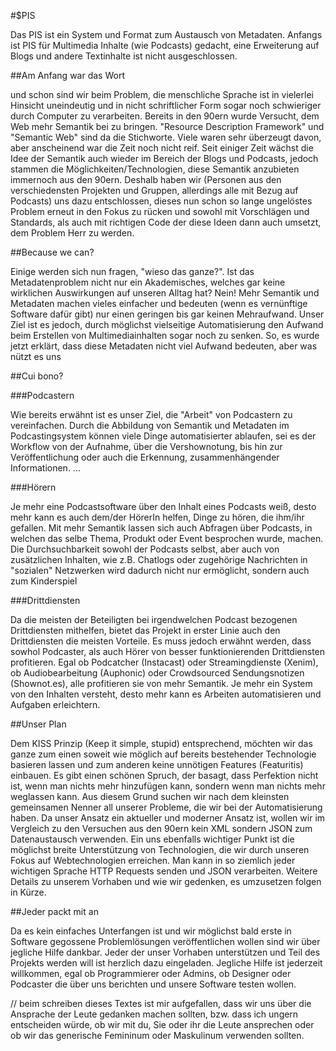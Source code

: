 #$PIS

Das PIS ist ein System und Format zum Austausch von Metadaten. Anfangs ist PIS für Multimedia Inhalte (wie Podcasts) gedacht, eine Erweiterung auf Blogs und andere Textinhalte ist nicht ausgeschlossen.

##Am Anfang war das Wort

und schon sind wir beim Problem, die menschliche Sprache ist in vielerlei Hinsicht uneindeutig und in nicht schriftlicher Form sogar noch schwieriger durch Computer zu verarbeiten.
Bereits in den 90ern wurde Versucht, dem Web mehr Semantik bei zu bringen. "Resource Description Framework" und "Semantic Web" sind da die Stichworte. Viele waren sehr überzeugt davon, aber anscheinend war die Zeit noch nicht reif.
Seit einiger Zeit wächst die Idee der Semantik auch wieder im Bereich der Blogs und Podcasts, jedoch stammen die Möglichkeiten/Technologien, diese Semantik anzubieten immernoch aus den 90ern.
Deshalb haben wir (Personen aus den verschiedensten Projekten und Gruppen, allerdings alle mit Bezug auf Podcasts) uns dazu entschlossen, dieses nun schon so lange ungelöstes Problem erneut in den Fokus zu rücken und sowohl mit Vorschlägen und Standards, als auch mit richtigen Code der diese Ideen dann auch umsetzt, dem Problem Herr zu werden.

##Because we can?

Einige werden sich nun fragen, "wieso das ganze?". Ist das Metadatenproblem nicht nur ein Akademisches, welches gar keine wirklichen Auswirkungen auf unseren Alltag hat? Nein! Mehr Semantik und Metadaten machen vieles einfacher und bedeuten (wenn es vernünftige Software dafür gibt) nur einen geringen bis gar keinen Mehraufwand.
Unser Ziel ist es jedoch, durch möglichst vielseitige Automatisierung den Aufwand beim Erstellen von Multimediainhalten sogar noch zu senken.
So, es wurde jetzt erklärt, dass diese Metadaten nicht viel Aufwand bedeuten, aber was nützt es uns

##Cui bono?

###Podcastern

Wie bereits erwähnt ist es unser Ziel, die "Arbeit" von Podcastern zu vereinfachen. Durch die Abbildung von Semantik und Metadaten im Podcastingsystem können viele Dinge automatisierter ablaufen, sei es der Workflow von der Aufnahme, über die Vershownotung, bis hin zur Veröffentlichung oder auch die Erkennung, zusammenhängender Informationen.
...

###Hörern

Je mehr eine Podcastsoftware über den Inhalt eines Podcasts weiß, desto mehr kann es auch dem/der HörerIn helfen, Dinge zu hören, die ihm/ihr gefallen. Mit mehr Semantik lassen sich auch Abfragen über Podcasts, in welchen das selbe Thema, Produkt oder Event besprochen wurde, machen. 
Die Durchsuchbarkeit sowohl der Podcasts selbst, aber auch von zusätzlichen Inhalten, wie z.B. Chatlogs oder zugehörige Nachrichten in "sozialen" Netzwerken wird dadurch nicht nur ermöglicht, sondern auch zum Kinderspiel

###Drittdiensten

Da die meisten der Beteiligten bei irgendwelchen Podcast bezogenen Drittdiensten mithelfen, bietet das Projekt in erster Linie auch den Drittdiensten die meisten Vorteile. Es muss jedoch erwähnt werden, dass sowhol Podcaster, als auch Hörer von besser funktionierenden Drittdiensten profitieren. Egal ob Podcatcher (Instacast) oder Streamingdienste (Xenim), ob Audiobearbeitung (Auphonic) oder Crowdsourced Sendungsnotizen (Shownot.es), alle profitieren sie von mehr Semantik. Je mehr ein System von den Inhalten versteht, desto mehr kann es Arbeiten automatisieren und Aufgaben erleichtern.

##Unser Plan

Dem KISS Prinzip (Keep it simple, stupid) entsprechend, möchten wir das ganze zum einen soweit wie möglich auf bereits bestehender Technologie basieren lassen und zum anderen keine unnötigen Features (Featuritis) einbauen. 
Es gibt einen schönen Spruch, der basagt, dass Perfektion nicht ist, wenn man nichts mehr hinzufügen kann, sondern wenn man nichts mehr weglassen kann. Aus diesem Grund suchen wir nach dem kleinsten gemeinsamen Nenner all unserer Probleme, die wir bei der Automatisierung haben.
Da unser Ansatz ein aktueller und moderner Ansatz ist, wollen wir im Vergleich zu den Versuchen aus den 90ern kein XML sondern JSON zum Datenaustausch verwenden.
Ein uns ebenfalls wichtiger Punkt ist die möglichst breite Unterstützung von Technologien, die wir durch unseren Fokus auf Webtechnologien erreichen. Man kann in so ziemlich jeder wichtigen Sprache HTTP Requests senden und JSON verarbeiten.
Weitere Details zu unserem Vorhaben und wie wir gedenken, es umzusetzen folgen in Kürze.

##Jeder packt mit an

Da es kein einfaches Unterfangen ist und wir möglichst bald erste in Software gegossene Problemlösungen veröffentlichen wollen sind wir über jegliche Hilfe dankbar.
Jeder der unser Vorhaben unterstützen und Teil des Projekts werden will ist herzlich dazu eingeladen. Jegliche Hilfe ist jederzeit willkommen, egal ob Programmierer oder Admins, ob Designer oder Podcaster die über uns berichten und unsere Software testen wollen.


// beim schreiben dieses Textes ist mir aufgefallen, dass wir uns über die Ansprache der Leute gedanken machen sollten, bzw. dass ich ungern entscheiden würde, ob wir mit du, Sie oder ihr die Leute ansprechen oder ob wir das generische Femininum oder Maskulinum verwenden sollten.

